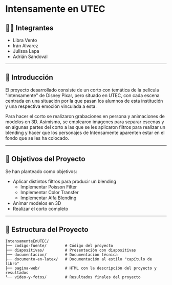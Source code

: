# Intensamente en UTEC

## 👩‍💻 Integrantes

* Libra Vento
* Irán Alvarez
* Julissa Lapa
* Adrián Sandoval

---

## 📌 Introducción

El proyecto desarrollado consiste de un corto con temática de la película "Intensamente" de Disney Pixar, pero situado en UTEC, con cada escena centrada en una situación por la que pasan los alumnos de esta institución y una respectiva emoción vinculada a esta.

Para hacer el corto se realizaron grabaciones en persona y animaciones de modelos en 3D. Asimismo, se emplearon imágenes para separar escenas y en algunas partes del corto a las que se les aplicaron filtros para realizar un blending y hacer que los personajes de Intensamente aparenten estar en el fondo que se les ha colocado.

---

## 🎯 Objetivos del Proyecto

Se han planteado como objetivos:
* Aplicar distintos filtros para producir un blending
  * Implementar Poisson Filter
  * Implementar Color Transfer
  * Implementar Alfa Blending
* Animar modelos en 3D
* Realizar el corto completo

---

## 📂 Estructura del Proyecto
```
IntensamenteEnUTEC/
├── codigo-fuente/        # Código del proyecto
├── diapositivas/         # Presentación con diapositivas
├── documentacion/        # Documentación técnica
├── documento-en-latex/   # Documentación al estilo "capítulo de libro"
├── pagina-web/           # HTML con la descripción del proyecto y resultados
└── video-y-fotos/        # Resultados finales del proyecto
```